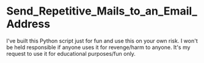 # Send_Repetitive_Mails_to_an_Email_Address

I've built this Python script just for fun and use this on your own risk. I won't be held responsible if anyone uses it for revenge/harm to anyone. It's my request to use it for educational purposes/fun only.
